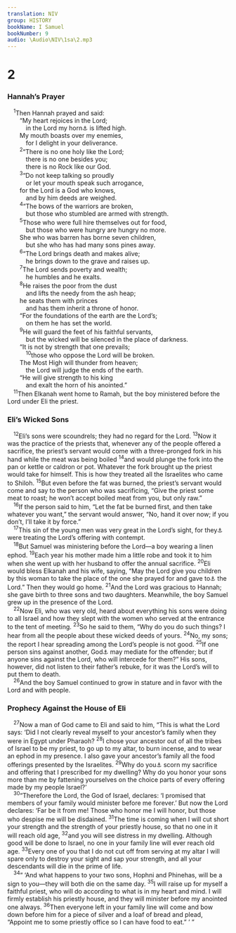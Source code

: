 ```yaml
---
translation: NIV
group: HISTORY
bookName: I Samuel 
bookNumber: 9
audio: \Audio\NIV\1sa\2.mp3
---
```


<div class="title"><h1>2</h1><h3>Hannah’s Prayer </h3></div>
<span class="verse 1sa_2_1"> <sup>1</sup>Then Hannah prayed and said: <br/>  “My heart rejoices in the Lord; <br/>   in the Lord my horn<a data-toggle="tooltip" data-placement="bottom" title="here symbolizes strength; also in verse 10.">⚓</a> is lifted high. <br/>  My mouth boasts over my enemies, <br/>   for I delight in your deliverance. <br/></span>
<span class="verse 1sa_2_2">  <sup>2</sup>“There is no one holy like the Lord; <br/>   there is no one besides you; <br/>   there is no Rock like our God. <br/></span>
<span class="verse 1sa_2_3">  <sup>3</sup>“Do not keep talking so proudly <br/>   or let your mouth speak such arrogance, <br/>  for the Lord is a God who knows, <br/>   and by him deeds are weighed. <br/></span>
<span class="verse 1sa_2_4">  <sup>4</sup>“The bows of the warriors are broken, <br/>   but those who stumbled are armed with strength. <br/></span>
<span class="verse 1sa_2_5">  <sup>5</sup>Those who were full hire themselves out for food, <br/>   but those who were hungry are hungry no more. <br/>  She who was barren has borne seven children, <br/>   but she who has had many sons pines away. <br/></span>
<span class="verse 1sa_2_6">  <sup>6</sup>“The Lord brings death and makes alive; <br/>   he brings down to the grave and raises up. <br/></span>
<span class="verse 1sa_2_7">  <sup>7</sup>The Lord sends poverty and wealth; <br/>   he humbles and he exalts. <br/></span>
<span class="verse 1sa_2_8">  <sup>8</sup>He raises the poor from the dust <br/>   and lifts the needy from the ash heap; <br/>  he seats them with princes <br/>   and has them inherit a throne of honor. <br/>  “For the foundations of the earth are the Lord’s; <br/>   on them he has set the world. <br/></span>
<span class="verse 1sa_2_9">  <sup>9</sup>He will guard the feet of his faithful servants, <br/>   but the wicked will be silenced in the place of darkness. <br/>  “It is not by strength that one prevails; <br/></span>
<span class="verse 1sa_2_10">   <sup>10</sup>those who oppose the Lord will be broken. <br/>  The Most High will thunder from heaven; <br/>   the Lord will judge the ends of the earth. <br/>  “He will give strength to his king <br/>   and exalt the horn of his anointed.” <br/></span>
<span class="verse 1sa_2_11"> <sup>11</sup>Then Elkanah went home to Ramah, but the boy ministered before the Lord under Eli the priest. <br/></span>
<div class="title"><h3>Eli’s Wicked Sons </h3></div>
<span class="verse 1sa_2_12"> <sup>12</sup>Eli’s sons were scoundrels; they had no regard for the Lord. </span>
<span class="verse 1sa_2_13"><sup>13</sup>Now it was the practice of the priests that, whenever any of the people offered a sacrifice, the priest’s servant would come with a three-pronged fork in his hand while the meat was being boiled </span>
<span class="verse 1sa_2_14"><sup>14</sup>and would plunge the fork into the pan or kettle or caldron or pot. Whatever the fork brought up the priest would take for himself. This is how they treated all the Israelites who came to Shiloh. </span>
<span class="verse 1sa_2_15"><sup>15</sup>But even before the fat was burned, the priest’s servant would come and say to the person who was sacrificing, “Give the priest some meat to roast; he won’t accept boiled meat from you, but only raw.” <br/></span>
<span class="verse 1sa_2_16"> <sup>16</sup>If the person said to him, “Let the fat be burned first, and then take whatever you want,” the servant would answer, “No, hand it over now; if you don’t, I’ll take it by force.” <br/></span>
<span class="verse 1sa_2_17"> <sup>17</sup>This sin of the young men was very great in the Lord’s sight, for they<a data-toggle="tooltip" data-placement="bottom" title="Dead Sea Scrolls and Septuagint; Masoretic Text people">⚓</a> were treating the Lord’s offering with contempt. <br/></span>
<span class="verse 1sa_2_18"> <sup>18</sup>But Samuel was ministering before the Lord—a boy wearing a linen ephod. </span>
<span class="verse 1sa_2_19"><sup>19</sup>Each year his mother made him a little robe and took it to him when she went up with her husband to offer the annual sacrifice. </span>
<span class="verse 1sa_2_20"><sup>20</sup>Eli would bless Elkanah and his wife, saying, “May the Lord give you children by this woman to take the place of the one she prayed for and gave to<a data-toggle="tooltip" data-placement="bottom" title="Dead Sea Scrolls; Masoretic Text and asked from">⚓</a> the Lord.” Then they would go home. </span>
<span class="verse 1sa_2_21"><sup>21</sup>And the Lord was gracious to Hannah; she gave birth to three sons and two daughters. Meanwhile, the boy Samuel grew up in the presence of the Lord. <br/></span>
<span class="verse 1sa_2_22"> <sup>22</sup>Now Eli, who was very old, heard about everything his sons were doing to all Israel and how they slept with the women who served at the entrance to the tent of meeting. </span>
<span class="verse 1sa_2_23"><sup>23</sup>So he said to them, “Why do you do such things? I hear from all the people about these wicked deeds of yours. </span>
<span class="verse 1sa_2_24"><sup>24</sup>No, my sons; the report I hear spreading among the Lord’s people is not good. </span>
<span class="verse 1sa_2_25"><sup>25</sup>If one person sins against another, God<a data-toggle="tooltip" data-placement="bottom" title="Or the judges">⚓</a> may mediate for the offender; but if anyone sins against the Lord, who will intercede for them?” His sons, however, did not listen to their father’s rebuke, for it was the Lord’s will to put them to death. <br/></span>
<span class="verse 1sa_2_26"> <sup>26</sup>And the boy Samuel continued to grow in stature and in favor with the Lord and with people. <br/></span>
<div class="title"><h3>Prophecy Against the House of Eli </h3></div>
<span class="verse 1sa_2_27"> <sup>27</sup>Now a man of God came to Eli and said to him, “This is what the Lord says: ‘Did I not clearly reveal myself to your ancestor’s family when they were in Egypt under Pharaoh? </span>
<span class="verse 1sa_2_28"><sup>28</sup>I chose your ancestor out of all the tribes of Israel to be my priest, to go up to my altar, to burn incense, and to wear an ephod in my presence. I also gave your ancestor’s family all the food offerings presented by the Israelites. </span>
<span class="verse 1sa_2_29"><sup>29</sup>Why do you<a data-toggle="tooltip" data-placement="bottom" title="The Hebrew is plural.">⚓</a> scorn my sacrifice and offering that I prescribed for my dwelling? Why do you honor your sons more than me by fattening yourselves on the choice parts of every offering made by my people Israel?’ <br/></span>
<span class="verse 1sa_2_30"> <sup>30</sup>“Therefore the Lord, the God of Israel, declares: ‘I promised that members of your family would minister before me forever.’ But now the Lord declares: ‘Far be it from me! Those who honor me I will honor, but those who despise me will be disdained. </span>
<span class="verse 1sa_2_31"><sup>31</sup>The time is coming when I will cut short your strength and the strength of your priestly house, so that no one in it will reach old age, </span>
<span class="verse 1sa_2_32"><sup>32</sup>and you will see distress in my dwelling. Although good will be done to Israel, no one in your family line will ever reach old age. </span>
<span class="verse 1sa_2_33"><sup>33</sup>Every one of you that I do not cut off from serving at my altar I will spare only to destroy your sight and sap your strength, and all your descendants will die in the prime of life. <br/></span>
<span class="verse 1sa_2_34"> <sup>34</sup>“ ‘And what happens to your two sons, Hophni and Phinehas, will be a sign to you—they will both die on the same day. </span>
<span class="verse 1sa_2_35"><sup>35</sup>I will raise up for myself a faithful priest, who will do according to what is in my heart and mind. I will firmly establish his priestly house, and they will minister before my anointed one always. </span>
<span class="verse 1sa_2_36"><sup>36</sup>Then everyone left in your family line will come and bow down before him for a piece of silver and a loaf of bread and plead, “Appoint me to some priestly office so I can have food to eat.” ’ ” <br/></span>
